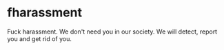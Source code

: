 # fharassment
Fuck harassment. We don't need you in our society. We will detect, report you and get rid of you.
